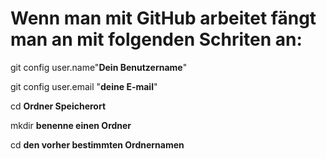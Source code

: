 # Wenn man mit GitHub arbeitet fängt man an mit folgenden Schriten an: 
git config user.name"**Dein Benutzername**"

git config user.email "**deine E-mail**"

cd **Ordner Speicherort**

mkdir **benenne einen Ordner**

cd **den vorher bestimmten Ordnernamen**